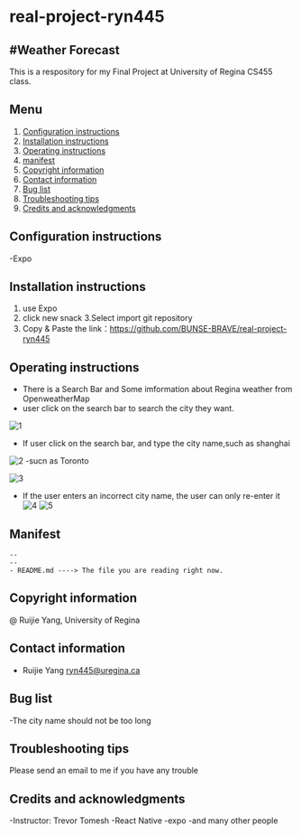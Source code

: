 # real-project-ryn445
#Weather Forecast
---

This is a respository for my Final Project at University of Regina CS455 class.



## Menu

1. [Configuration instructions](#Configuration-instructions)
2. [Installation instructions](#Installation-instructions)
3. [Operating instructions](#Operating-instructions)
4. [manifest](#manifest)
5. [Copyright information](#Copyright-information)
6. [Contact information](#Contact-information)
7. [Bug list](#Bug-list)
8. [Troubleshooting tips](#Troubleshooting-tips)
9. [Credits and acknowledgments](#Credits-and-acknowledgments)


## Configuration instructions
-Expo
## Installation instructions
1. use Expo
2. click new snack 
3.Select import git repository 
4. Copy & Paste the link：https://github.com/BUNSE-BRAVE/real-project-ryn445
## Operating instructions
- There is a Search Bar and Some imformation about Regina weather from OpenweatherMap
- user click on the search bar to search the city they want.

![1](picture/1.jpg)

- If user click on the search bar, and type the city name,such as shanghai

![2](picture/2.jpg)
-sucn as Toronto

![3](picture/3.jpg)
- If the user enters an incorrect city name, the user can only re-enter it
![4](picture/4.jpg)
![5](picture/5.jpg)


## Manifest

```
--
--
- README.md ----> The file you are reading right now.
```

## Copyright information
@ Ruijie Yang, University of Regina
## Contact information
- Ruijie Yang ryn445@uregina.ca
## Bug list
-The city name should not be too long
## Troubleshooting tips
Please send an email to me if you have any trouble
## Credits and acknowledgments
-Instructor: Trevor Tomesh
-React Native
-expo
-and many other people
